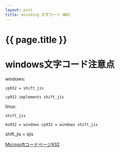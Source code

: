 ```yaml
---
layout: post
title: encoding 文字コード 编码
---
```

{{ page.title }}
=============

# windows文字コード注意点

windows: 

```
cp932 = shift_jis

cp932 implements shift_jis
```

linux: 

```
shift_jis

ms932 = windows cp932 = windows shift_jis
```
       
shift_jis = sjis

[Microsoftコードページ932](https://ja.wikipedia.org/wiki/Microsoft%E3%82%B3%E3%83%BC%E3%83%89%E3%83%9A%E3%83%BC%E3%82%B8932)
